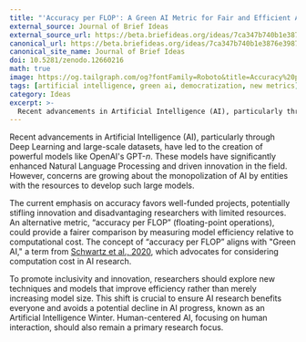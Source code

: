 ```yaml
---
title: "'Accuracy per FLOP': A Green AI Metric for Fair and Efficient AI Development"
external_source: Journal of Brief Ideas
external_source_url: https://beta.briefideas.org/ideas/7ca347b740b1e3876e3987d1fc986df9
canonical_url: https://beta.briefideas.org/ideas/7ca347b740b1e3876e3987d1fc986df9
canonical_site_name: Journal of Brief Ideas
doi: 10.5281/zenodo.12660216
math: true
image: https://og.tailgraph.com/og?fontFamily=Roboto&title=Accuracy%20per%20Flop&titleTailwind=font-bold%20text-6xl%20text-white&text=A%20Brief%20Idea&textTailwind=text-2xl%20mt-4%20text-white&logoTailwind=h-8&bgTailwind=bg-black&footer=espositoandrea.github.io&footerTailwind=text-white
tags: [artificial intelligence, green ai, democratization, new metrics]
category: Ideas
excerpt: >-
  Recent advancements in Artificial Intelligence (AI), particularly through Deep Learning and large-scale datasets, have led to the creation of powerful models like OpenAI's GPT-n. These models have significantly enhanced Natural Language...
---
```


Recent advancements in Artificial Intelligence (AI), particularly through Deep Learning and large-scale datasets, have led to the creation of powerful models like OpenAI's GPT-$n$. These models have significantly enhanced Natural Language Processing and driven innovation in the field. However, concerns are growing about the monopolization of AI by entities with the resources to develop such large models.

The current emphasis on accuracy favors well-funded projects, potentially stifling innovation and disadvantaging researchers with limited resources. An alternative metric, “accuracy per FLOP” (floating-point operations), could provide a fairer comparison by measuring model efficiency relative to computational cost. The concept of “accuracy per FLOP” aligns with "Green AI," a term from [Schwartz et al., 2020](https://doi.org/10.1145/3381831), which advocates for considering computation cost in AI research.

To promote inclusivity and innovation, researchers should explore new techniques and models that improve efficiency rather than merely increasing model size. This shift is crucial to ensure AI research benefits everyone and avoids a potential decline in AI progress, known as an Artificial Intelligence Winter. Human-centered AI, focusing on human interaction, should also remain a primary research focus.
